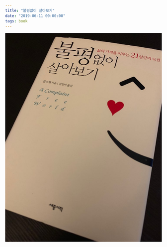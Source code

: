 ```yaml
---
title: "불평없이 살아보기"
date: "2019-06-11 00:00:00"
tags: book
---
```


![](/assets/images/nocomplaint.jpg)  

